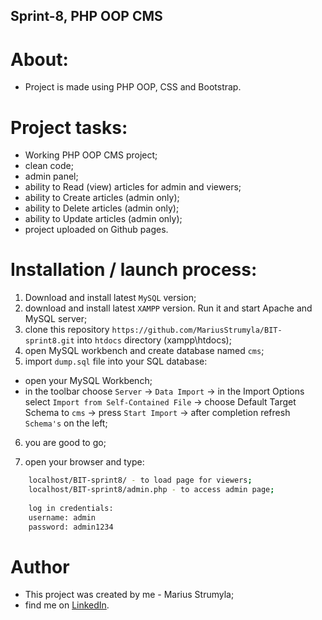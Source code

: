 ## Sprint-8, PHP OOP CMS

# About:

-   Project is made using PHP OOP, CSS and Bootstrap.

# Project tasks:

-   Working PHP OOP CMS project;
-   clean code;
-   admin panel;
-   ability to Read (view) articles for admin and viewers;
-   ability to Create articles (admin only);
-   ability to Delete articles (admin only);
-   ability to Update articles (admin only);
-   project uploaded on Github pages.

# Installation / launch process:

1.   Download and install latest `MySQL` version;
2.   download and install latest `XAMPP` version. Run it and start Apache and MySQL server;
3.   clone this repository `https://github.com/MariusStrumyla/BIT-sprint8.git` into `htdocs` directory (xampp\htdocs);
4.   open MySQL workbench and create database named `cms`;
5.   import `dump.sql` file into your SQL database:
- open your MySQL Workbench;
- in the toolbar choose `Server` -> `Data Import` -> in the Import Options select `Import from Self-Contained File` -> choose Default Target Schema to `cms` -> press `Start Import` -> after completion refresh `Schema's` on the left;
6.    you are good to go;

7.    open your browser and type:

```sh
    localhost/BIT-sprint8/ - to load page for viewers;
    localhost/BIT-sprint8/admin.php - to access admin page;
    
    log in credentials:
    username: admin
    password: admin1234
```

# Author

-   This project was created by me - Marius Strumyla;
-   find me on [LinkedIn](https://www.linkedin.com/in/marius-strumyla-88b107217/).

